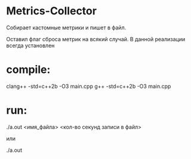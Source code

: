 # Metrics-Collector
Собирает кастомные метрики и пишет в файл.

Оставил флаг сброса метрик на всякий случай. В данной реализации всегда установлен

# compile:
clang++ -std=c++2b -O3 main.cpp
g++ -std=c++2b -O3 main.cpp

# run:
./a.out <имя_файла> <кол-во секунд записи в файл>

или

./a.out
